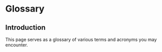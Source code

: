 # Glossary
## Introduction
This page serves as a glossary of various terms and acronyms you may encounter.